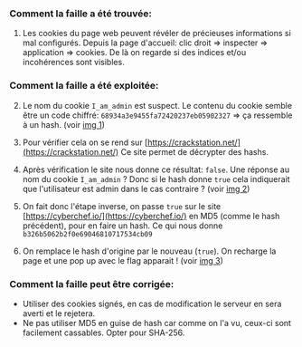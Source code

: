 ### Comment la faille a été trouvée:

1. Les cookies du page web peuvent révéler de précieuses informations si mal configurés.
Depuis la page d'accueil: clic droit => inspecter => application => cookies. De là on regarde si des 
indices et/ou incohérences sont visibles.

### Comment la faille a été exploitée:

2. Le nom du cookie `I_am_admin` est suspect. Le contenu du cookie semble être un code chiffré:
`68934a3e9455fa72420237eb05902327` => ça ressemble à un hash. (voir [img 1](./img1.png))

3. Pour vérifier cela on se rend sur [https://crackstation.net/](https://crackstation.net/)
Ce site permet de décrypter des hashs.

4. Après vérification le site nous donne ce résultat: `false`. Une réponse au nom du cookie `I_am_admin` ?
Donc si le hash donne `true` cela indiquerait que l'utilisateur est admin dans le cas contraire ? (voir [img 2](./img2.png))

5. On fait donc l'étape inverse, on passe `true` sur le site [https://cyberchef.io/](https://cyberchef.io/) en MD5 (comme le hash précédent), pour en faire un hash. Ce qui nous donne `b326b5062b2f0e69046810717534cb09`

6. On remplace le hash d'origine par le nouveau (`true`).
On recharge la page et une pop up avec le flag apparait ! (voir [img 3](./img3.png))

### Comment la faille peut être corrigée:

- Utiliser des cookies signés, en cas de modification le serveur en sera averti et le rejetera.
- Ne pas utiliser MD5 en guise de hash car comme on l'a vu, ceux-ci sont facilement cassables. Opter pour SHA-256.
